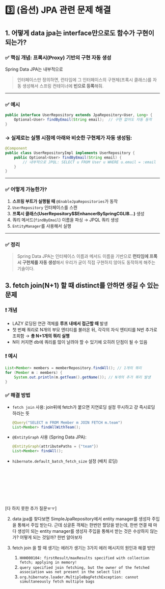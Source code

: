 # 3️⃣ (옵션) JPA 관련 문제 해결

## 1. 어떻게 data jpa는 interface만으로도 함수가 구현이 되는가?

### ✅ 핵심 개념: **프록시(Proxy) 기반의 구현 자동 생성**

Spring Data JPA는 내부적으로

> 인터페이스만 정의하면,
> 런타임에 그 인터페이스의 구현체(프록시 클래스)를 자동 생성해서
> 스프링 컨테이너에 **빈으로 등록**해줘.

---

### ✅ 예시

```java
public interface UserRepository extends JpaRepository<User, Long> {
    Optional<User> findByEmail(String email);  // 구현 없어도 자동 동작
}
```

### → 실제로는 실행 시점에 아래와 비슷한 구현체가 자동 생성됨:

```java
@Component
public class UserRepositoryImpl implements UserRepository {
    public Optional<User> findByEmail(String email) {
        // 내부적으로 JPQL: SELECT u FROM User u WHERE u.email = :email
    }
}
```

---

### ✅ 어떻게 가능한가?

1. **스프링 부트가 실행될 때** `@EnableJpaRepositories`가 동작
2. `UserRepository` 인터페이스를 스캔
3. **프록시 클래스(UserRepository\$\$EnhancerBySpringCGLIB...)** 생성
4. 쿼리 메서드(`findByEmail`) 이름을 파싱 → JPQL 쿼리 생성
5. `EntityManager`를 사용해서 실행

---

### ✅ 정리

> Spring Data JPA는 인터페이스 이름과 메서드 이름을 기반으로
> **런타임에 프록시 구현체를 자동 생성**해서
> 우리가 굳이 직접 구현하지 않아도 동작하게 해주는 기술이다.

## 3. fetch join(N+1) 할 때 distinct를 안하면 생길 수 있는 문제

### ❗ 개념

- LAZY 로딩된 연관 객체를 **루프 내에서 접근할 때** 발생
- 첫 번째 쿼리로 N개의 부모 엔티티를 불러온 뒤,
  각각의 자식 엔티티를 N번 추가로 조회함 → **총 N+1개의 쿼리 실행**
- N이 커지면 db에 쿼리를 많이 날려야 할 수 있기에 오히려 단점이 될 수 있음

### ❗ 예시

```java
List<Member> members = memberRepository.findAll(); // 1개의 쿼리
for (Member m : members) {
    System.out.println(m.getTeam().getName()); // N개의 추가 쿼리 발생
}
```

### ✅ 해결 방법

- `fetch join` 사용: join뒤에 fetch가 붙으면 지연로딩 설정 무시하고 걍 즉시로딩 하라는 뜻
  ```java
  @Query("SELECT m FROM Member m JOIN FETCH m.team")
  List<Member> findAllWithTeam();
  ```
- `@EntityGraph` 사용 (Spring Data JPA):
  ```java
  @EntityGraph(attributePaths = {"team"})
  List<Member> findAll();
  ```
- `hibernate.default_batch_fetch_size` 설정 (배치 로딩)

<br/><br/><br/><br/><br/><br/><br/>
[다 하지 못한 추가 질문ㅠㅜ]

2. data jpa를 찾다보면 SimpleJpaRepository에서 entity manager를 생성자 주입을 통해서 주입 받는다. 근데 싱글톤 객체는 한번만 할당을 받는데, 한번 연결 때 마다 생성이 되는 entity manager를 생성자 주입을 통해서 받는 것은 수상하지 않는가? 어떻게 되는 것일까? 한번 알아보자

3. fetch join 을 할 때 생기는 에러가 생기는 3가지 에러 메시지의 원인과 해결 방안
   1. `HHH000104: firstResult/maxResults specified with collection fetch; applying in memory!`
   1. `query specified join fetching, but the owner of the fetched association was not present in the select list`
   1. `org.hibernate.loader.MultipleBagFetchException: cannot simultaneously fetch multiple bags`
